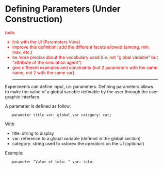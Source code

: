 
# Defining Parameters (Under Construction)
<font color='red'><i>todo</i>:<br>
<ul><li>link with the UI (Parameters View)<br>
</li><li>improve this definition: add the different facets allowed (among, min, max, etc.)<br>
</li><li>be more precise about the vocabulary used (i.e. not "global variable" but "attribute of the simulation agent")<br>
</li><li>give different examples and constraints (not 2 parameters with the same name, not 2 with the same var).<br>
</font>
<hr /></li></ul>




Experiments can define input, i.e. parameters.
Defining parameters allows to make the value of a global variable definable by the user through the user graphic interface.

A parameter is defined as follow:

```
   parameter title var: global_var category: cat;
```

With:
  * title: string to display
  * var: reference to a global variable (defined in the global section)
  * category: string used to «store» the operators on the UI (optional)

Example:
```
   parameter "Value of toto: " var: toto;
```